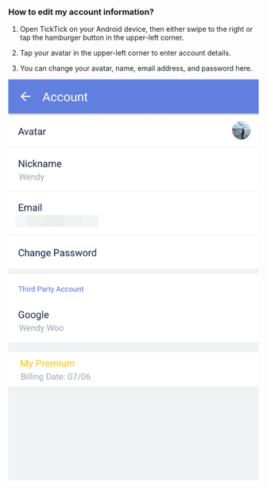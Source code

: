 ### How to edit my account information?

1. Open TickTick on your Android device, then either swipe to the right or tap the hamburger button in the upper-left corner.

2. Tap your avatar in the upper-left corner to enter account details.

3. You can change your avatar, name, email address, and password here.

![](../../images/ticktick-android-app/installation--account/3.1.6.png)

